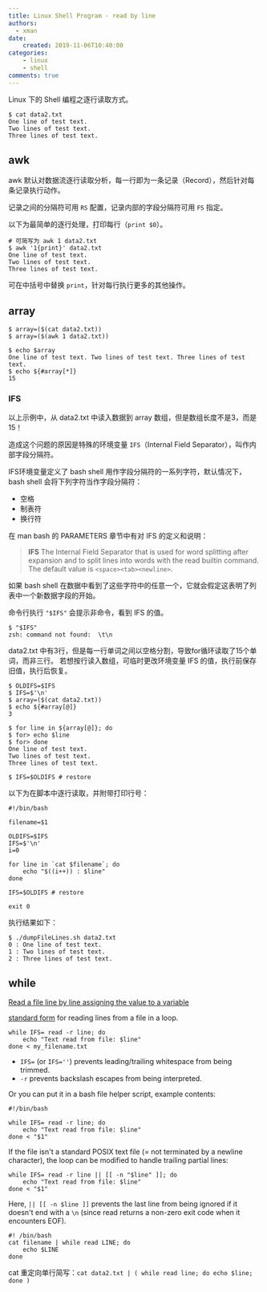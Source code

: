 ```yaml
---
title: Linux Shell Program - read by line
authors:
  - xman
date:
    created: 2019-11-06T10:40:00
categories:
    - linux
    - shell
comments: true
---
```


Linux 下的 Shell 编程之逐行读取方式。

<!-- more -->

```Shell
$ cat data2.txt
One line of test text.
Two lines of test text.
Three lines of test text.
```

## awk

awk 默认对数据流逐行读取分析，每一行即为一条记录（Record），然后针对每条记录执行动作。

记录之间的分隔符可用 `RS` 配置，记录内部的字段分隔符可用 `FS` 指定。

以下为最简单的逐行处理，打印每行（`print $0`）。

```Shell
# 可简写为 awk 1 data2.txt
$ awk '1{print}' data2.txt
One line of test text.
Two lines of test text.
Three lines of test text.
```

可在中括号中替换 `print`，针对每行执行更多的其他操作。

## array

```Shell
$ array=($(cat data2.txt))
$ array=($(awk 1 data2.txt))
```

```Shell
$ echo $array
One line of test text. Two lines of test text. Three lines of test text.
$ echo ${#array[*]}
15
```

### IFS

以上示例中，从 data2.txt 中读入数据到 array 数组，但是数组长度不是3，而是15！

造成这个问题的原因是特殊的环境变量 `IFS`（Internal Field Separator），叫作内部字段分隔符。  

IFS环境变量定义了 bash shell 用作字段分隔符的一系列字符，默认情况下，bash shell 会将下列字符当作字段分隔符：

- 空格  
- 制表符  
- 换行符  

在 man bash 的 PARAMETERS 章节中有对 IFS 的定义和说明：

> **IFS** The Internal Field Separator that is used for word splitting after expansion and to split lines into words with the read builtin command. The default value is `<space><tab><newline>`.

如果 bash shell 在数据中看到了这些字符中的任意一个，它就会假定这表明了列表中一个新数据字段的开始。

命令行执行 `"$IFS"` 会提示非命令，看到 IFS 的值。

```Shell
$ "$IFS"
zsh: command not found:  \t\n
```

data2.txt 中有3行，但是每一行单词之间以空格分割，导致for循环读取了15个单词，而非三行。
若想按行读入数组，可临时更改环境变量 IFS 的值，执行前保存旧值，执行后恢复。

```Shell
$ OLDIFS=$IFS
$ IFS=$'\n'
$ array=($(cat data2.txt))
$ echo ${#array[@]}
3

$ for line in ${array[@]}; do
$ for> echo $line
$ for> done
One line of test text.
Two lines of test text.
Three lines of test text.

$ IFS=$OLDIFS # restore
```

以下为在脚本中逐行读取，并附带打印行号：

```Shell
#!/bin/bash

filename=$1

OLDIFS=$IFS
IFS=$'\n'
i=0

for line in `cat $filename`; do
    echo "$((i++)) : $line" 
done

IFS=$OLDIFS # restore

exit 0
```

执行结果如下：

```Shell
$ ./dumpFileLines.sh data2.txt
0 : One line of test text.
1 : Two lines of test text.
2 : Three lines of test text.
```

## while

[Read a file line by line assigning the value to a variable](https://stackoverflow.com/questions/10929453/read-a-file-line-by-line-assigning-the-value-to-a-variable)

[standard form](http://mywiki.wooledge.org/BashFAQ/001) for reading lines from a file in a loop.

```Shell
while IFS= read -r line; do
    echo "Text read from file: $line"
done < my_filename.txt
```

- `IFS=` (or `IFS=''`) prevents leading/trailing whitespace from being trimmed.  
- `-r` prevents backslash escapes from being interpreted.  

Or you can put it in a bash file helper script, example contents:

```Shell
#!/bin/bash

while IFS= read -r line; do
    echo "Text read from file: $line"
done < "$1"
```

If the file isn't a standard POSIX text file (= not terminated by a newline character), the loop can be modified to handle trailing partial lines:

```Shell
while IFS= read -r line || [[ -n "$line" ]]; do
    echo "Text read from file: $line"
done < "$1"
```

Here, `|| [[ -n $line ]]` prevents the last line from being ignored if it doesn't end with a `\n` (since read returns a non-zero exit code when it encounters EOF).

```Shell
#! /bin/bash
cat filename | while read LINE; do
    echo $LINE
done
```

cat 重定向单行简写：`cat data2.txt | ( while read line; do echo $line; done )`
